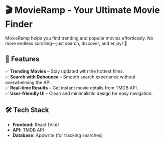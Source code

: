 # 🎬 MovieRamp - Your Ultimate Movie Finder  

MovieRamp helps you find trending and popular movies effortlessly. No more endless scrolling—just search, discover, and enjoy! 🍿  

## 🚀 Features  
✅ **Trending Movies** – Stay updated with the hottest films.  
✅ **Search with Debounce** – Smooth search experience without overwhelming the API.  
✅ **Real-time Results** – Get instant movie details from TMDB API.  
✅ **User-friendly UI** – Clean and minimalistic design for easy navigation.  

## 🛠️ Tech Stack  
- **Frontend:** React (Vite)
- **API:** TMDB API  
- **Database:** Appwrite (for tracking searches)  
